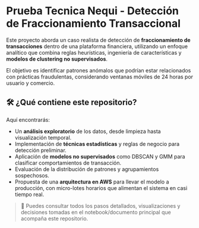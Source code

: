# Prueba Tecnica Nequi - Detección de Fraccionamiento Transaccional


Este proyecto aborda un caso realista de detección de **fraccionamiento de transacciones** dentro de una plataforma financiera, utilizando un enfoque analítico que combina reglas heurísticas, ingeniería de características y **modelos de clustering no supervisados**.

El objetivo es identificar patrones anómalos que podrían estar relacionados con prácticas fraudulentas, considerando ventanas móviles de 24 horas por usuario y comercio.

## 🛠️ ¿Qué contiene este repositorio?

Aquí encontrarás:

- Un **análisis exploratorio** de los datos, desde limpieza hasta visualización temporal.
- Implementación de **técnicas estadísticas** y reglas de negocio para detección preliminar.
- Aplicación de **modelos no supervisados** como DBSCAN y GMM para clasificar comportamientos de transacción.
- Evaluación de la distribución de patrones y agrupamientos sospechosos.
- Propuesta de una **arquitectura en AWS** para llevar el modelo a producción, con micro-lotes horarios que alimentan el sistema en casi tiempo real.

> 📝 Puedes consultar todos los pasos detallados, visualizaciones y decisiones tomadas en el notebook/documento principal que acompaña este repositorio.
